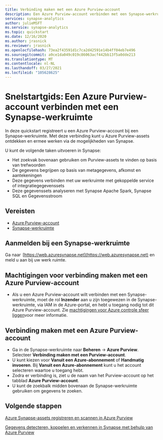 ```yaml
---
title: Verbinding maken met een Azure Purview-account 
description: Een Azure Purview-account verbinden met een Synapse-werkruimte.
services: synapse-analytics
author: julieMSFT
ms.service: synapse-analytics
ms.topic: quickstart
ms.date: 12/16/2020
ms.author: jrasnick
ms.reviewer: jrasnick
ms.openlocfilehash: 73ea2f43591d1c7ca2d42591e14b4ff04eb7e496
ms.sourcegitcommit: a9ce1da049c019c86063acf442bb13f5a0dde213
ms.translationtype: MT
ms.contentlocale: nl-NL
ms.lasthandoff: 03/27/2021
ms.locfileid: "105628625"
---
```

# <a name="quickstartconnect-an-azure-purview-account-to-a-synapse-workspace"></a>Snelstartgids: Een Azure Purview-account verbinden met een Synapse-werkruimte 


In deze quickstart registreert u een Azure Purview-account bij een Synapse-werkruimte. Met deze verbinding kunt u Azure Purview-assets ontdekken en ermee werken via de mogelijkheden van Synapse. 

U kunt de volgende taken uitvoeren in Synapse: 
- Het zoekvak bovenaan gebruiken om Purview-assets te vinden op basis van trefwoorden 
- De gegevens begrijpen op basis van metagegevens, afkomst en aantekeningen 
- Deze gegevens verbinden met uw werkruimte met gekoppelde service of integratiegegevenssets 
- Deze gegevenssets analyseren met Synapse Apache Spark, Synapse SQL en Gegevensstroom 

## <a name="prerequisites"></a>Vereisten 
- [Azure Purview-account](../../purview/create-catalog-portal.md) 
- [Synapse-werkruimte](../quickstart-create-workspace.md) 

## <a name="signin-toa-synapse-workspace"></a>Aanmelden bij een Synapse-werkruimte 

Ga naar  [https://web.azuresynapse.net](https://web.azuresynapse.net) en meld u aan bij uw werk ruimte. 

## <a name="permissions-for-connecting-an-azure-purview-account"></a>Machtigingen voor verbinding maken met een Azure Purview-account 

- Als u een Azure Purview-account wilt verbinden met een Synapse-werkruimte, moet de rol **Inzender** aan u zijn toegewezen in de Synapse-werkruimte, via IAM in de Azure-portal, en hebt u toegang nodig tot dit Azure Purview-account. Zie [machtigingen voor Azure controle sfeer liggen](../../purview/catalog-permissions.md)voor meer informatie.

## <a name="connect-an-azure-purview-account"></a>Verbinding maken met een Azure Purview-account  

- Ga in de Synapse-werkruimte naar **Beheren** -> **Azure Purview**. Selecteer **Verbinding maken met een Purview-account**. 
- U kunt kiezen voor **Vanuit een Azure-abonnement** of **Handmatig invoeren**. Bij **Vanuit een Azure-abonnement** kunt u het account selecteren waartoe u toegang hebt. 
- Zodra er verbinding is, ziet u de naam van het Purview-account op het tabblad **Azure Purview-account**. 
- U kunt de zoekbalk midden bovenaan de Synapse-werkruimte gebruiken om gegevens te zoeken. 

## <a name="nextsteps"></a>Volgende stappen 

[Azure Synapse-assets registreren en scannen in Azure Purview](../../purview/register-scan-azure-synapse-analytics.md)

[Gegevens detecteren, koppelen en verkennen in Synapse met behulp van Azure Purview](how-to-discover-connect-analyze-azure-purview.md)   
